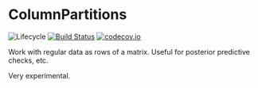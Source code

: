 # ColumnPartitions

![Lifecycle](https://img.shields.io/badge/lifecycle-experimental-orange.svg)<!--
![Lifecycle](https://img.shields.io/badge/lifecycle-maturing-blue.svg)
![Lifecycle](https://img.shields.io/badge/lifecycle-stable-green.svg)
![Lifecycle](https://img.shields.io/badge/lifecycle-retired-orange.svg)
![Lifecycle](https://img.shields.io/badge/lifecycle-archived-red.svg)
![Lifecycle](https://img.shields.io/badge/lifecycle-dormant-blue.svg) -->
[![Build Status](https://travis-ci.com/tpapp/ColumnPartitions.jl.svg?branch=master)](https://travis-ci.com/tpapp/ColumnPartitions.jl)
[![codecov.io](http://codecov.io/github/tpapp/ColumnPartitions.jl/coverage.svg?branch=master)](http://codecov.io/github/tpapp/ColumnPartitions.jl?branch=master)

Work with regular data as rows of a matrix. Useful for posterior predictive checks, etc.

Very experimental.
